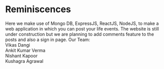 # Reminiscences
Here we make use of Mongo DB, ExpressJS, ReactJS, NodeJS, to make a web application in which you can post your life events. The website is still under construction but we are planning to add comments feature to the posts and also a sign in page.
Our Team:
<br /> Vikas Dangi
<br /> Ankit Kumar Verma
<br /> Nishant Kapoor
<br /> Kushagra Agrawal
